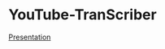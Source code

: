 # YouTube-TranScriber

[Presentation](https://docs.google.com/presentation/d/1MNU5QFOJ6OxcPECIwSFZ7Nrgp_4nfXrPnmokzIy99vE/edit?usp=sharing)
